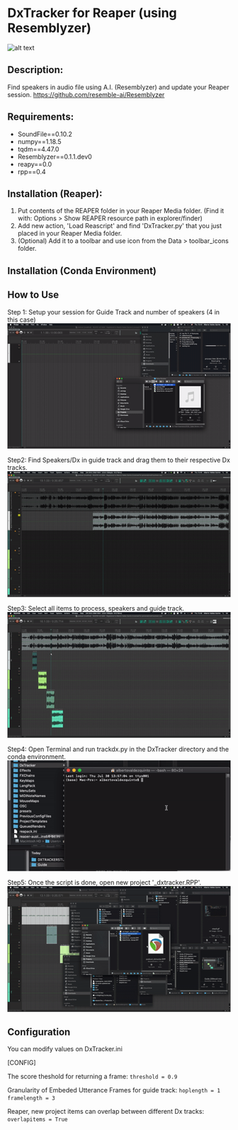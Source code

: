 # DxTracker for Reaper (using Resemblyzer) 
![alt text](https://i.imgur.com/t1MfFYq.jpg)
## Description:

Find speakers in audio file using A.I. (Resemblyzer) and update your Reaper session.
https://github.com/resemble-ai/Resemblyzer

## Requirements:
- SoundFile==0.10.2
- numpy==1.18.5
- tqdm==4.47.0
- Resemblyzer==0.1.1.dev0
- reapy==0.0
- rpp==0.4

## Installation (Reaper):
1. Put contents of the REAPER folder in your Reaper Media folder. (Find it with: Options > Show REAPER resource path in explorer/finder)
2. Add new action, 'Load Reascript' and find 'DxTracker.py' that you just placed in your Reaper Media folder.
3. (Optional) Add it to a toolbar and use icon from the Data > toolbar_icons folder.

## Installation (Conda Environment)

## How to Use
Step 1: Setup your session for Guide Track and number of speakers (4 in this case)
![Step1](Guide/step1.gif)

Step2: Find Speakers/Dx in guide track and drag them to their respective Dx tracks.
![Step2](Guide/step2.gif)

Step3: Select all items to process, speakers and guide track.
![Step3](Guide/step3.gif)

Step4: Open Terminal and run trackdx.py in the DxTracker directory and the conda environment.
![Step4](Guide/step4.gif)

Step5: Once the script is done, open new project '_dxtracker.RPP'.
![Step5](Guide/step5.gif)

## Configuration
You can modify values on DxTracker.ini 

[CONFIG]

The score theshold for returning a frame: `threshold = 0.9`

Granularity of Embeded Utterance Frames for guide track: `hoplength = 1` `framelength = 3`

Reaper, new project items can overlap between different Dx tracks: `overlapitems = True`



